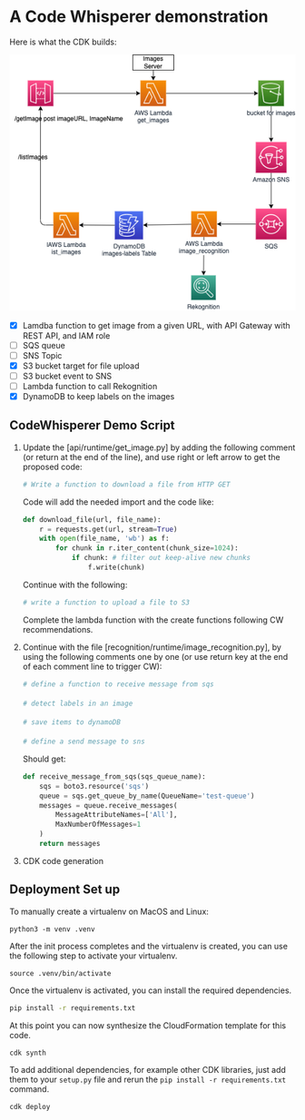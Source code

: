 # A Code Whisperer demonstration

Here is what the CDK builds:

![](./images/architecture.drawio.png)

* [x] Lamdba function to get image from a given URL, with API Gateway with REST API, and IAM role
* [ ] SQS queue
* [ ] SNS Topic
* [x] S3 bucket target for file upload
* [ ] S3 bucket event to SNS
* [ ] Lambda function to call Rekognition
* [x] DynamoDB to keep labels on the images

## CodeWhisperer Demo Script

1. Update the [api/runtime/get_image.py] by adding the following comment (or return at the end of the line), and use right or left arrow to get the proposed code:

    ```python
    # Write a function to download a file from HTTP GET
    ```

    Code will add the needed import and the code like:

    ```python
    def download_file(url, file_name):
        r = requests.get(url, stream=True)
        with open(file_name, 'wb') as f:
            for chunk in r.iter_content(chunk_size=1024): 
                if chunk: # filter out keep-alive new chunks
                    f.write(chunk)
    ```

    Continue with the following:
    
    ```python
    # write a function to upload a file to S3
    ```

    Complete the lambda function with the create functions following CW recommendations. 

1. Continue with the file [recognition/runtime/image_recognition.py], by using the following comments one by one (or use return key at the end of each comment line to trigger CW):

    ```python
    # define a function to receive message from sqs

    # detect labels in an image

    # save items to dynamoDB

    # define a send message to sns 
    ```

    Should get:

    ```python
    def receive_message_from_sqs(sqs_queue_name):
        sqs = boto3.resource('sqs')
        queue = sqs.get_queue_by_name(QueueName='test-queue')
        messages = queue.receive_messages(
            MessageAttributeNames=['All'],
            MaxNumberOfMessages=1
        )
        return messages
    
    ```

1. CDK code generation

## Deployment Set up

To manually create a virtualenv on MacOS and Linux:

```
python3 -m venv .venv
```

After the init process completes and the virtualenv is created, you can use the following
step to activate your virtualenv.

```
source .venv/bin/activate
```

Once the virtualenv is activated, you can install the required dependencies.

```sh
pip install -r requirements.txt
```

At this point you can now synthesize the CloudFormation template for this code.

```sh
cdk synth
```

To add additional dependencies, for example other CDK libraries, just add
them to your `setup.py` file and rerun the `pip install -r requirements.txt`
command.

```sh
cdk deploy
```